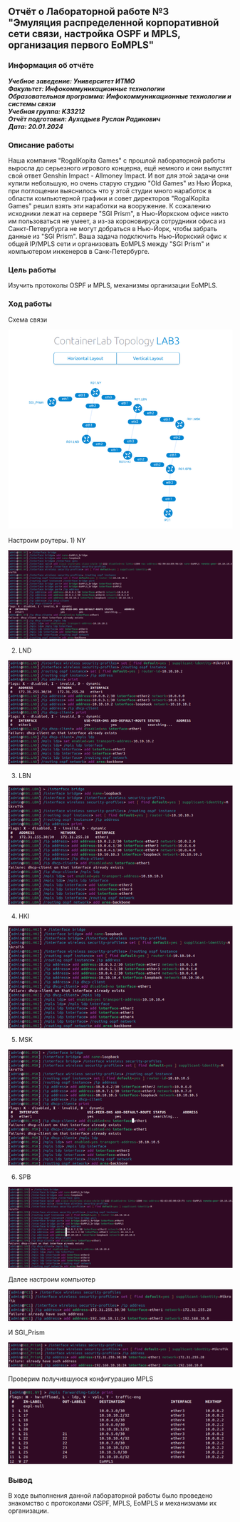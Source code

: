 ## Отчёт о Лабораторной работе №3 <br>"Эмуляция распределенной корпоративной сети связи, настройка OSPF и MPLS, организация первого EoMPLS"

### Информация об отчёте

***Учебное заведение: Университет ИТМО***  
***Факультет: Инфокоммуникационные технологии***  
***Образовательная программа: Инфокоммуникационные технологии и системы связи***  
***Учебная группа: K33212***  
***Отчёт подготовил: Аухадыев Руслан Радикович***  
***Дата: 20.01.2024***  

### Описание работы

Наша компания "RogaIKopita Games" с прошлой лабораторной работы выросла до серьезного игрового концерна, ещё немного и они выпустят свой ответ Genshin Impact - Allmoney Impact. И вот для этой задачи они купили небольшую, но очень старую студию "Old Games" из Нью Йорка, при поглощении выяснилось что у этой студии много наработок в области компьютерной графики и совет директоров "RogaIKopita Games" решил взять эти наработки на вооружение. К сожалению исходники лежат на сервере "SGI Prism", в Нью-Йоркском офисе никто им пользоваться не умеет, а из-за короновируса сотрудники офиса из Санкт-Петерубурга не могут добраться в Нью-Йорк, чтобы забрать данные из "SGI Prism". Ваша задача подключить Нью-Йоркский офис к общей IP/MPLS сети и организовать EoMPLS между "SGI Prism" и компьютером инженеров в Санк-Петербурге. 

### Цель работы

Изучить протоколы OSPF и MPLS, механизмы организации EoMPLS. 

### Ход работы

Схема связи

![](/lab3/images/1.png)

Настроим роутеры. 1) NY

![](/lab3/images/2.png)

2) LND

![](/lab3/images/3.png)

3) LBN

![](/lab3/images/4.png)

4) HKI

![](/lab3/images/5.png)

5) MSK

![](/lab3/images/6.png)

6) SPB

![](/lab3/images/7.png)

Далее настроим компьютер

![](/lab3/images/8.png)

И SGI_Prism

![](/lab3/images/9.png)

Проверим получившуюся конфигурацию MPLS

![](/lab3/images/10.png)

### Вывод

В ходе выполнения данной лабораторной работы было проведено знакомство с протоколами OSPF, MPLS, EoMPLS и механизмами их организации.
